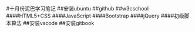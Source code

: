 
#十月份泥巴学习笔记
    ##安装ubuntu
    ##github
    ##w3cschool
        ####HTML5+CSS
        ####JavaScript
        ####Bootstrap
        ####jQuery
        ####初级脚本算法
    ##安装vscode
    ##安装gitbook

